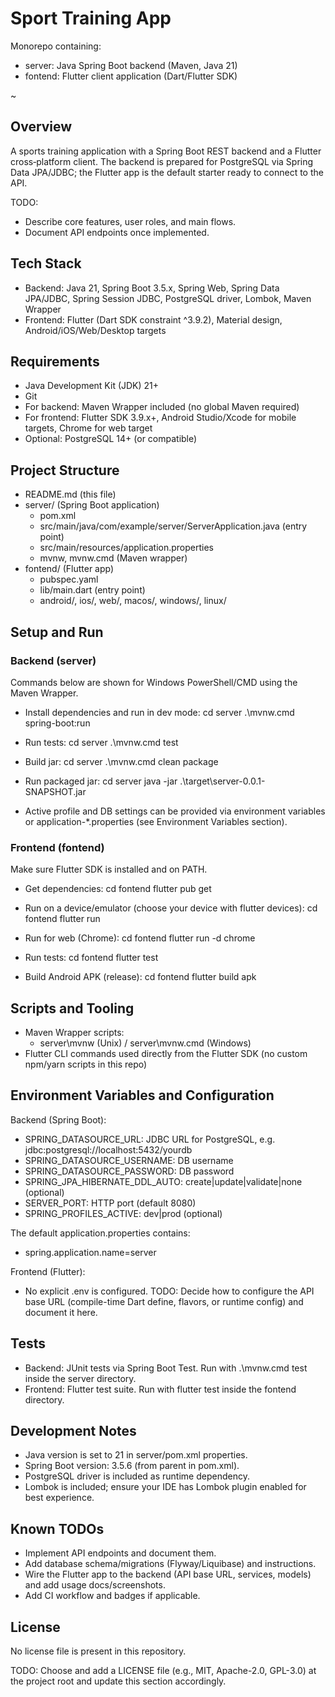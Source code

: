 # Sport Training App

Monorepo containing:
- server: Java Spring Boot backend (Maven, Java 21)
- fontend: Flutter client application (Dart/Flutter SDK)

~
## Overview
A sports training application with a Spring Boot REST backend and a Flutter cross‑platform client. The backend is prepared for PostgreSQL via Spring Data JPA/JDBC; the Flutter app is the default starter ready to connect to the API.

TODO:
- Describe core features, user roles, and main flows.
- Document API endpoints once implemented.

## Tech Stack
- Backend: Java 21, Spring Boot 3.5.x, Spring Web, Spring Data JPA/JDBC, Spring Session JDBC, PostgreSQL driver, Lombok, Maven Wrapper
- Frontend: Flutter (Dart SDK constraint ^3.9.2), Material design, Android/iOS/Web/Desktop targets

## Requirements
- Java Development Kit (JDK) 21+
- Git
- For backend: Maven Wrapper included (no global Maven required)
- For frontend: Flutter SDK 3.9.x+, Android Studio/Xcode for mobile targets, Chrome for web target
- Optional: PostgreSQL 14+ (or compatible)

## Project Structure
- README.md (this file)
- server/ (Spring Boot application)
  - pom.xml
  - src/main/java/com/example/server/ServerApplication.java (entry point)
  - src/main/resources/application.properties
  - mvnw, mvnw.cmd (Maven wrapper)
- fontend/ (Flutter app)
  - pubspec.yaml
  - lib/main.dart (entry point)
  - android/, ios/, web/, macos/, windows/, linux/

## Setup and Run

### Backend (server)
Commands below are shown for Windows PowerShell/CMD using the Maven Wrapper.

- Install dependencies and run in dev mode:
  cd server
  .\mvnw.cmd spring-boot:run

- Run tests:
  cd server
  .\mvnw.cmd test

- Build jar:
  cd server
  .\mvnw.cmd clean package

- Run packaged jar:
  cd server
  java -jar .\target\server-0.0.1-SNAPSHOT.jar

- Active profile and DB settings can be provided via environment variables or application-*.properties (see Environment Variables section).

### Frontend (fontend)
Make sure Flutter SDK is installed and on PATH.

- Get dependencies:
  cd fontend
  flutter pub get

- Run on a device/emulator (choose your device with flutter devices):
  cd fontend
  flutter run

- Run for web (Chrome):
  cd fontend
  flutter run -d chrome

- Run tests:
  cd fontend
  flutter test

- Build Android APK (release):
  cd fontend
  flutter build apk

## Scripts and Tooling
- Maven Wrapper scripts:
  - server\mvnw (Unix) / server\mvnw.cmd (Windows)
- Flutter CLI commands used directly from the Flutter SDK (no custom npm/yarn scripts in this repo)

## Environment Variables and Configuration
Backend (Spring Boot):
- SPRING_DATASOURCE_URL: JDBC URL for PostgreSQL, e.g. jdbc:postgresql://localhost:5432/yourdb
- SPRING_DATASOURCE_USERNAME: DB username
- SPRING_DATASOURCE_PASSWORD: DB password
- SPRING_JPA_HIBERNATE_DDL_AUTO: create|update|validate|none (optional)
- SERVER_PORT: HTTP port (default 8080)
- SPRING_PROFILES_ACTIVE: dev|prod (optional)

The default application.properties contains:
- spring.application.name=server

Frontend (Flutter):
- No explicit .env is configured. TODO: Decide how to configure the API base URL (compile-time Dart define, flavors, or runtime config) and document it here.

## Tests
- Backend: JUnit tests via Spring Boot Test. Run with .\mvnw.cmd test inside the server directory.
- Frontend: Flutter test suite. Run with flutter test inside the fontend directory.

## Development Notes
- Java version is set to 21 in server/pom.xml properties.
- Spring Boot version: 3.5.6 (from parent in pom.xml).
- PostgreSQL driver is included as runtime dependency.
- Lombok is included; ensure your IDE has Lombok plugin enabled for best experience.

## Known TODOs
- Implement API endpoints and document them.
- Add database schema/migrations (Flyway/Liquibase) and instructions.
- Wire the Flutter app to the backend (API base URL, services, models) and add usage docs/screenshots.
- Add CI workflow and badges if applicable.

## License
No license file is present in this repository.

TODO: Choose and add a LICENSE file (e.g., MIT, Apache-2.0, GPL-3.0) at the project root and update this section accordingly.
